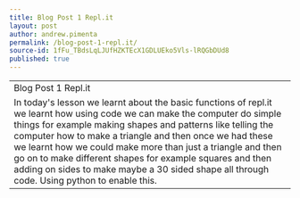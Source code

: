 ```yaml
---
title: Blog Post 1 Repl.it
layout: post
author: andrew.pimenta
permalink: /blog-post-1-repl.it/
source-id: 1fFu_TBdsLqLJUfHZKTEcX1GDLUEko5Vls-lRQGbDUd8
published: true
---
```

<table>
  <tr>
    <td>Blog Post 1 Repl.it</td>
  </tr>
  <tr>
    <td>In today's lesson we learnt about the basic functions of repl.it we learnt how using code we can make the computer do simple things for example making shapes and patterns like telling the computer how to make a triangle and then once we had these we learnt how we could make more than just a triangle and then go on to make different shapes for example squares and then adding on sides to make maybe a 30 sided shape all through code. Using python to enable this.</td>
  </tr>
</table>


